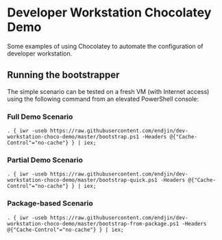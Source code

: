 # Developer Workstation Chocolatey Demo

Some examples of using Chocolatey to automate the configuration of developer workstation.

## Running the bootstrapper

The simple scenario can be tested on a fresh VM (with Internet access) using the following command from an elevated PowerShell console:

### Full Demo Scenario
```
. { iwr -useb https://raw.githubusercontent.com/endjin/dev-workstation-choco-demo/master/bootstrap.ps1 -Headers @{"Cache-Control"="no-cache"} } | iex;
```

### Partial Demo Scenario
```
. { iwr -useb https://raw.githubusercontent.com/endjin/dev-workstation-choco-demo/master/bootstrap-quick.ps1 -Headers @{"Cache-Control"="no-cache"} } | iex;
```

### Package-based Scenario
```
. { iwr -useb https://raw.githubusercontent.com/endjin/dev-workstation-choco-demo/master/bootstrap-from-package.ps1 -Headers @{"Cache-Control"="no-cache"} } | iex;
```
